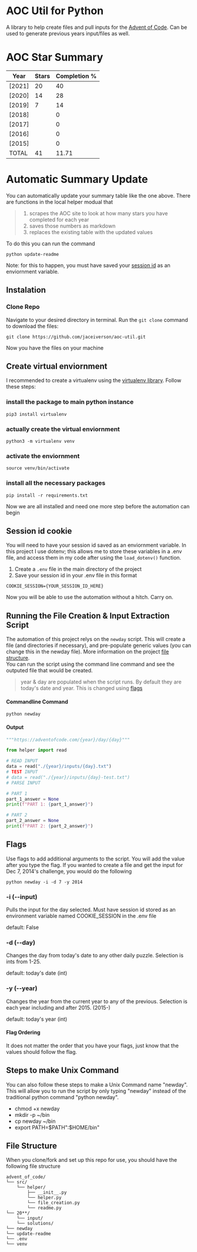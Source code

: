 # AOC Util for Python
A library to help create files and pull inputs for the <a href=https://adventofcode.com>Advent of Code</a>. Can be used to generate previous years input/files as well.

# AOC Star Summary
| Year   |   Stars |   Completion % |
|--------|---------|----------------|
| [2021] |      20 |          40    |
| [2020] |      14 |          28    |
| [2019] |       7 |          14    |
| [2018] |         |           0    |
| [2017] |         |           0    |
| [2016] |         |           0    |
| [2015] |         |           0    |
| TOTAL  |      41 |          11.71 |

# Automatic Summary Update 
You can automatically update your summary table like the one above. There are functions in the local helper modual that 
> 1. scrapes the AOC site to look at how many stars you have completed for each year
> 2. saves those numbers as markdown
> 3. replaces the existing table with the updated values

To do this you can run the command
```
python update-readme
```

Note: for this to happen, you must have saved your <a href=https://github.com/jaceiverson/aoc-util#Session-id-cookie>session id</a> as an enviornment variable.

## Instalation
### Clone Repo
Navigate to your desired directory in terminal. Run the `git clone` command to download the files:
```
git clone https://github.com/jaceiverson/aoc-util.git
```
Now you have the files on your machine

## Create virtual enviornment
I recommended to create a virtualenv using the <a href="https://pypi.org/project/virtualenv/" target="_blank">virtualenv library</a>. Follow these steps:

### install the package to main python instance
```
pip3 install virtualenv
```
### actually create the virtual enviornment
```
python3 -m virtualenv venv
```
### activate the enviornment
```
source venv/bin/activate
```
### install all the necessary packages
```
pip install -r requirements.txt
```

Now we are all installed and need one more step before the automation can begin

## Session id cookie
You will need to have your session id saved as an enviornment variable. In this project I use dotenv; this allows me to store these variables in a .env file, and access them in my code after using the `load_dotenv()` function.

1. Create a `.env` file in the main directory of the project
2. Save your session id in your .env file in this format
```
COOKIE_SESSION={YOUR_SESSION_ID_HERE}
```

Now you will be able to use the automation without a hitch. Carry on.

## Running the File Creation & Input Extraction Script
The automation of this project relys on the `newday` script. This will create a file (and directories if necessary), and pre-populate generic values (you can change this in the newday file). More information on the project <a href=https://github.com/jaceiverson/aoc-util#File-Structure>file structure</a>.<br>
You can run the script using the command line command and see the outputed file that would be created.

> year & day are populated when the script runs. By default they are today's date and year. This is changed using <a href=https://github.com/jaceiverson/aoc-util#Flags>flags</a>

#### Commandline Command
```
python newday
```
#### Output
```py
"""https://adventofcode.com/{year}/day/{day}"""

from helper import read

# READ INPUT
data = read("./{year}/inputs/{day}.txt")
# TEST INPUT
# data = read("./{year}/inputs/{day}-test.txt")
# PARSE INPUT

# PART 1
part_1_answer = None
print(f"PART 1: {part_1_answer}")

# PART 2
part_2_answer = None
print(f"PART 2: {part_2_answer}")
```
## Flags
Use flags to add additional arguments to the script. You will add the value after you type the flag. If you wanted to create a file and get the input for Dec 7, 2014's challenge, you would do the following
```
python newday -i -d 7 -y 2014
```
### -i (--input)
Pulls the input for the day selected. Must have session id stored as an environment variable named COOKIE_SESSION in the .env file

default: False

### -d (--day)
Changes the day from today's date to any other daily puzzle. Selection is ints from 1-25.

default: today's date (int)

### -y (--year)
Changes the year from the current year to any of the previous. Selection is each year including and after 2015. (2015-)

default: today's year (int)

#### Flag Ordering
It does not matter the order that you have your flags, just know that the values should follow the flag.

## Steps to make Unix Command
You can also follow these steps to make a Unix Command name "newday". This will allow you to run the script by only typing "newday" instead of the traditional python command "python newday".

 - chmod +x newday
 - mkdir -p ~/bin
 - cp newday ~/bin
 - export PATH=$PATH":$HOME/bin"

## File Structure
When you clone/fork and set up this repo for use, you should have the following file structure
```
advent_of_code/
└── src/
    └── helper/
        ├── __init__.py
        └── helper.py
        └── file_creation.py
        └── readme.py
└── 20**/
    └── input/
    └── solutions/
└── newday
└── update-readme
└── .env
└── venv
```

